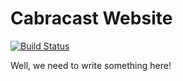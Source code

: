 # Cabracast Website

[![Build Status](https://travis-ci.org/cabracast/cabracast.svg?branch=develop)](https://travis-ci.org/cabracast/cabracast)

Well, we need to write something here!
